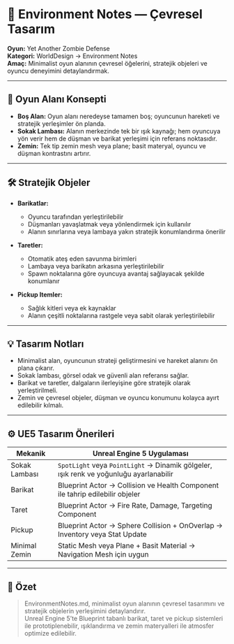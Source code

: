 # 🌳 Environment Notes — Çevresel Tasarım

**Oyun:** Yet Another Zombie Defense  
**Kategori:** WorldDesign → Environment Notes  
**Amaç:** Minimalist oyun alanının çevresel öğelerini, stratejik objeleri ve oyuncu deneyimini detaylandırmak.

---

## 🌌 Oyun Alanı Konsepti

- **Boş Alan:** Oyun alanı neredeyse tamamen boş; oyuncunun hareketi ve stratejik yerleşimler ön planda.  
- **Sokak Lambası:** Alanın merkezinde tek bir ışık kaynağı; hem oyuncuya yön verir hem de düşman ve barikat yerleşimi için referans noktasıdır.  
- **Zemin:** Tek tip zemin mesh veya plane; basit materyal, oyuncu ve düşman kontrastını artırır.

---

## 🛠️ Stratejik Objeler

- **Barikatlar:**  
  - Oyuncu tarafından yerleştirilebilir  
  - Düşmanları yavaşlatmak veya yönlendirmek için kullanılır  
  - Alanın sınırlarına veya lambaya yakın stratejik konumlandırma önerilir  

- **Taretler:**  
  - Otomatik ateş eden savunma birimleri  
  - Lambaya veya barikatın arkasına yerleştirilebilir  
  - Spawn noktalarına göre oyuncuya avantaj sağlayacak şekilde konumlanır  

- **Pickup Itemler:**  
  - Sağlık kitleri veya ek kaynaklar  
  - Alanın çeşitli noktalarına rastgele veya sabit olarak yerleştirilebilir  

---

## 💡 Tasarım Notları

- Minimalist alan, oyuncunun strateji geliştirmesini ve hareket alanını ön plana çıkarır.  
- Sokak lambası, görsel odak ve güvenli alan referansı sağlar.  
- Barikat ve taretler, dalgaların ilerleyişine göre stratejik olarak yerleştirilmeli.  
- Zemin ve çevresel objeler, düşman ve oyuncu konumunu kolayca ayırt edilebilir kılmalı.  

---

## ⚙️ UE5 Tasarım Önerileri

| Mekanik | Unreal Engine 5 Uygulaması |
|---------|---------------------------|
| Sokak Lambası | `SpotLight` veya `PointLight` → Dinamik gölgeler, ışık renk ve yoğunluğu ayarlanabilir |
| Barikat | Blueprint Actor → Collision ve Health Component ile tahrip edilebilir objeler |
| Taret | Blueprint Actor → Fire Rate, Damage, Targeting Component |
| Pickup | Blueprint Actor → Sphere Collision + OnOverlap → Inventory veya Stat Update |
| Minimal Zemin | Static Mesh veya Plane + Basit Material → Navigation Mesh için uygun |

---

## 📌 Özet

> EnvironmentNotes.md, minimalist oyun alanının çevresel tasarımını ve stratejik objelerin yerleşimini detaylandırır.  
> Unreal Engine 5’te Blueprint tabanlı barikat, taret ve pickup sistemleri ile prototiplenebilir, ışıklandırma ve zemin materyalleri ile atmosfer optimize edilebilir.
